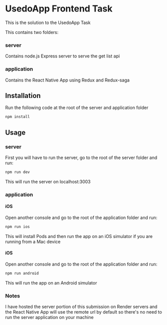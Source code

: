 # UsedoApp Frontend Task

This is the solution to the UsedoApp Task

This contains two folders:

### server
Contains node.js Express server to serve the get list api

### application
Contains the React Native App using Redux and Redux-saga

## Installation

Run the following code at the root of the server and application folder

```bash
npm install
```

## Usage
### server
First you will have to run the server, go to the root of the server folder and run:
```bash
npm run dev
```
This will run the server on localhost:3003
### application

#### iOS
Open another console and go to the root of the application folder and run: 
```bash
npm run ios
```
This will install Pods and then run the app on an iOS simulator if you are running from a Mac device

#### iOS
Open another console and go to the root of the application folder and run: 
```bash
npm run android
```
This will run the app on an Android simulator


### Notes
I have hosted the server portion of this submission on Render servers and the React Native App will use the remote url by default so there's no need to run the server application on your machine